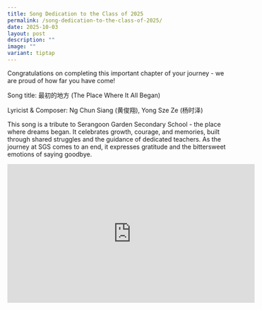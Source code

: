 ```yaml
---
title: Song Dedication to the Class of 2025
permalink: /song-dedication-to-the-class-of-2025/
date: 2025-10-03
layout: post
description: ""
image: ""
variant: tiptap
---
```

<p>Congratulations on completing this important chapter of your journey -
we are proud of how far you have come!</p>
<p>Song title: 最初的地方 (The Place Where It All Began)</p>
<p>Lyricist &amp; Composer: Ng Chun Siang (黄俊翔), Yong Sze Ze (杨时泽)</p>
<p>This song is a tribute to Serangoon Garden Secondary School - the place
where dreams began. It celebrates growth, courage, and memories, built
through shared struggles and the guidance of dedicated teachers. As the
journey at SGS comes to an end, it expresses gratitude and the bittersweet
emotions of saying goodbye.</p>
<p></p>
<div class="iframe-wrapper">
<iframe height="315" width="560" allowfullscreen="true" frameborder="0" src="https://www.youtube.com/embed/xZnxNlwtMLg?si=hdIUuOD8JBarHD6R"></iframe>
</div>
<p></p>